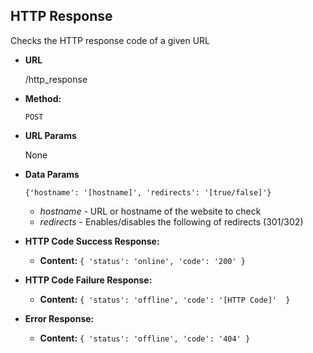 **HTTP Response**
----
  Checks the HTTP response code of a given URL

* **URL**

  /http_response

* **Method:**

  `POST`
  
*  **URL Params**

   None

* **Data Params**

  `{'hostname': '[hostname]', 'redirects': '[true/false]'}`
  
  * *hostname* - URL or hostname of the website to check
  * *redirects* - Enables/disables the following of redirects (301/302)
  
* **HTTP Code Success Response:**

  * **Content:** `{ 'status': 'online', 'code': '200' }`
 
* **HTTP Code Failure Response:**

  * **Content:** `{ 'status': 'offline', 'code': '[HTTP Code]'  }`
  
* **Error Response:**

  * **Content:** `{ 'status': 'offline', 'code': '404' }`
